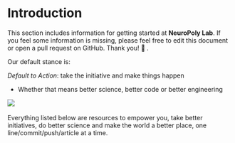 # Introduction

This section includes information for getting started at **NeuroPoly Lab**. If you feel some information is missing, please feel free to edit this document or open a pull request on GitHub. Thank you! 🙏 .

Our default stance is:

_Default to Action_: take the initiative and make things happen

* Whether that means better science, better code or better engineering

​[​![](https://lh5.googleusercontent.com/VD-3zxwoUvbOVTM5IJiaEJDTcJ1lEe4j1r8UUxV6aJsAGpy9qCLUDciSoKr47jk88ZnCl1gBuVbhlU4MFb1kvvA9GTkJ4xJ8jb8IpPBBft4ko0jHw3Xx-HC_xorLvEK79BXEez4A)​](http://hyperboleandahalf.blogspot.com/2010/06/this-is-why-ill-never-be-adult.html)

Everything listed below are resources to empower you, take better initiatives, do better science and make the world a better place, one line/commit/push/article at a time.

